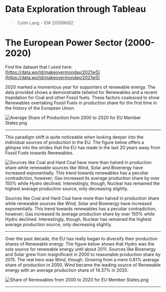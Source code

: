 # Data Exploration through Tableau

> Colm Lang - ID# 20589692
> 

# The European Power Sector (2000-2020)

Find the dataset that I used here: [https://data.world/makeovermonday/2021w5](https://data.world/makeovermonday/2021w5)

2020 marked a momentous year for supporters of renewable energy. The data provided shows a demonstrable tailwind for Renewables and a recent trepidation for Coal and other Fossil fuels. These factors coalesced to show Renewables overtaking Fossil Fuels in production share for the first time in the history of the European Union.

![Average Share of Production from 2000 to 2020 for EU Member States.png](Data%20Explo%20bcf6f/Average_Share_of_Production_from_2000_to_2020_for_EU_Member_States.png)

---

This paradigm shift is quite noticeable when looking deeper into the individual sources of production in the EU. The figure below offers a glimpse into the strides that the EU has made in the last 20 years away from Fossil Fuels towards Renewables.

![Sources like Coal and Hard Coal have more than halved in production share while renewable sources like Wind, Solar and Bioenergy have increased exponentially. This trend towards renewables has a peculiar contradiction, however; Gas increased its average production share by over 150% while Hydro declined. Interestingly, though, Nuclear has remained the highest average production source, only decreasing slightly.](Data%20Explo%20bcf6f/Average_Share_of_Production_in_2000_vs_2020_for_EU_Member_States.png)

Sources like Coal and Hard Coal have more than halved in production share while renewable sources like Wind, Solar and Bioenergy have increased exponentially. This trend towards renewables has a peculiar contradiction, however; Gas increased its average production share by over 150% while Hydro declined. Interestingly, though, Nuclear has remained the highest average production source, only decreasing slightly.

---

Over the past decade, the EU has really began to diversify their production shares of Renewable energy. The figure below shows that Hydro was the sole source for renewable energy until about 2011. Sources like Bioenergy and Solar grew from insignificant in 2000 to reasonable production share by 2015. The real hero was Wind, though. Growing from a mere 0.81% average share of production in 2000, Wind became the leading source of Renewable energy with an average production share of 14.37% in 2020.

![Share of Renewables from 2000 to 2020 for EU Member States.png](Data%20Explo%20bcf6f/Share_of_Renewables_from_2000_to_2020_for_EU_Member_States.png)

---